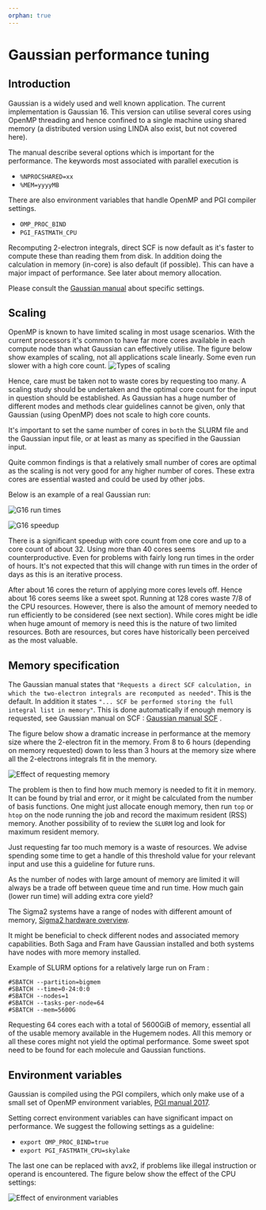 ```yaml
---
orphan: true
---
```


# Gaussian performance tuning

## Introduction
Gaussian is a widely used and well known application. The current
implementation is Gaussian 16. This version can utilise several cores
using OpenMP threading and hence confined to a single machine using
shared memory (a distributed version using LINDA also exist, but not
covered here).

The manual describe several options which is important for the performance.
The keywords most associated with parallel execution is 
- `%NPROCSHARED=xx`
- `%MEM=yyyyMB`

There are also environment variables that handle OpenMP and PGI compiler settings.
- `OMP_PROC_BIND`
- `PGI_FASTMATH_CPU`

Recomputing 2-electron integrals, direct SCF is now default as it's faster to
compute these than reading them from disk. In addition doing the calculation 
in memory (in-core) is also default (if possible). This can have a major
impact of performance. See later about memory allocation. 

Please consult the [Gaussian manual](https://gaussian.com) about specific settings.


## Scaling
OpenMP is known to have limited scaling in most usage scenarios. With
the current processors it's common to have far more cores available in
each compute node than what Gaussian can effectively utilise. The figure below
show examples of scaling, not all applications scale linearly. Some even run
slower with a high core count. 
![Types of scaling](figures/scaling.png "Types of scaling")

Hence, care must be taken not to waste cores by requesting too many. 
A scaling study should be undertaken and the optimal core count for the input
in question should be established. As Gaussian has a huge number of
different modes and methods clear guidelines cannot be given, only that 
Gaussian (using OpenMP) does not scale to high core counts. 

It's important to set the same number of cores in `both` the SLURM file and the
Gaussian input file, or at least as many as specified in the Gaussian input. 

Quite common findings is that a relatively small number of cores are
optimal as the scaling is not very good for any higher number of
cores. These extra cores are essential wasted and could be used by other jobs.

Below is an example of a real Gaussian run:

![G16 run times](figures/g16-runtimes.png "G16 run times")

![G16 speedup](figures/g16-speedup.png "G16 speedup")

There is a significant speedup with core count from one core and up to
a core count of about 32. Using more than 40 cores seems counterproductive. 
Even for problems with fairly long run times in the order of hours. It's not 
expected that this will change with run times in the order of days as this is 
an iterative process. 

After about 16 cores the return of applying more cores levels
off. Hence about 16 cores seems like a sweet spot. Running at 128
cores waste 7/8 of the CPU resources. However, there is also the
amount of memory needed to run efficiently to be considered (see next
section).  While cores might be idle when huge amount of memory is
need this is the nature of two limited resources. Both are resources,
but cores have historically been perceived  as the most valuable. 

## Memory specification
The Gaussian manual states that `"Requests a direct SCF calculation, in
which the two-electron integrals are recomputed as needed"`. This is
the default. In addition it states `"... SCF be performed storing the full 
integral list in memory"`. This is done automatically if enough memory is requested, 
see Gaussian manual on SCF : [Gaussian manual SCF](https://gaussian.com/scf/) .

The figure below show a dramatic increase in performance at the memory size
where the 2-electron fit in the memory. From 8 to 6 hours (depending on
memory requested) down to less than 3 hours at the memory size where
all the 2-electrons integrals fit in the memory.

![Effect of requesting memory](figures/g16-mem.png "Performance and memory requested")

The problem is then to find how much memory is needed to fit it in memory. 
It can be found by trial and error, or it might be calculated from the 
number of basis functions. One might just allocate enough memory, then run `top` or
`htop` on the node running the job and record the maximum resident (RSS) memory. 
Another possibility of to review the `SLURM` log and look for maximum resident memory. 

Just requesting far too much memory is a waste of resources.
We advise spending some time to get a handle of this threshold value
for your relevant input and use this a guideline for future runs.

As the number of nodes with large amount of memory are limited it will
always be a trade off between queue time and run time. How much gain
(lower run time) will adding extra core yield?

The Sigma2 systems have a range of nodes with different amount of
memory, [Sigma2 hardware overview](https://documentation.sigma2.no/hpc_machines/hardware_overview.html).

It might be beneficial to check different nodes and associated
memory capabilities. Both Saga and Fram have Gaussian installed and both systems
have nodes with more memory installed. 

Example of SLURM options for a relatively large run on Fram :
```
#SBATCH --partition=bigmem
#SBATCH --time=0-24:0:0
#SBATCH --nodes=1
#SBATCH --tasks-per-node=64
#SBATCH --mem=5600G
``` 
Requesting 64 cores each with a total of 5600GiB of
memory, essential all of the usable memory available in the Hugemem nodes. All this
memory or all these cores might not yield the optimal
performance. Some sweet spot need to be found for each molecule and
Gaussian functions.

## Environment variables
Gaussian is compiled using the PGI compilers, which only make use of a
small set of OpenMP environment variables,
[PGI manual 2017](https://www.pgroup.com/resources/docs/17.10/x86/pgi-user-guide/index.htm#openmp-env-vars).

Setting correct environment variables can have significant impact on
performance.  We suggest the following settings as a guideline:
- `export OMP_PROC_BIND=true`
- `export PGI_FASTMATH_CPU=skylake`

The last one can be replaced with avx2, if problems like illegal
instruction or operand is encountered. The figure below show the effect of
the CPU settings:

![Effect of environment variables](figures/g16-cpu-settings.png "Effect of setting environment variable for CPU")



